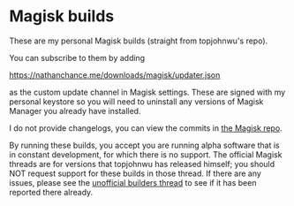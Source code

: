 # Magisk builds

These are my personal Magisk builds (straight from topjohnwu's repo).

You can subscribe to them by adding

https://nathanchance.me/downloads/magisk/updater.json

as the custom update channel in Magisk settings. These are signed with my personal keystore so you will need to uninstall any versions of Magisk Manager you already have installed.

I do not provide changelogs, you can view the commits in [the Magisk repo](https://github.com/topjohnwu/Magisk/commits/master).

By running these builds, you accept you are running alpha software that is in constant development, for which there is no support. The official Magisk threads are for versions that topjohnwu has released himself; you should NOT request support for these builds in those thread. If there are any issues, please see the [unofficial builders thread](https://forum.xda-developers.com/apps/magisk/unofficial-magisk-v10-beta-built-t3521901) to see if it has been reported there already.
